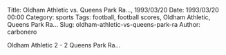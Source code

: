 Title: Oldham Athletic vs. Queens Park Ra…, 1993/03/20
Date: 1993/03/20 00:00
Category: sports
Tags: football, football scores, Oldham Athletic, Queens Park Ra…
Slug: oldham-athletic-vs-queens-park-ra
Author: carbonero


Oldham Athletic 2 - 2 Queens Park Ra…
